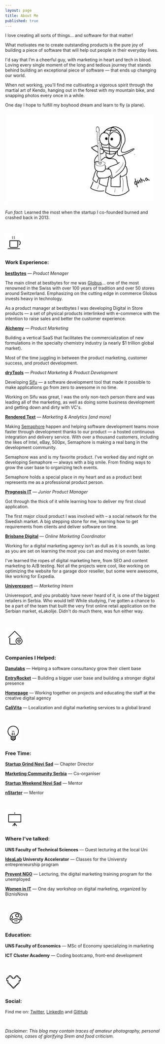 ```yaml
---
layout: page
title: About Me
published: true
---
```


I love creating all sorts of things... and software for that matter!

What motivates me to create outstanding products is the pure joy of building a piece of software that will help out people in their everyday lives.

I'd say that I’m a cheerful guy, with marketing in heart and tech in blood. Loving every single moment of the long and tedious journey that stands behind building an exceptional piece of software — that ends up changing our world.

When not working, you’ll find me cultivating a vigorous spirit through the martial art of Kendo, hanging out in the forest with my mountain bike, and snapping photos every once in a while. 

One day I hope to fulfill my boyhood dream and learn to fly (a plane).

![Fica Kendo](https://github.com/FilipKmn/filipkmn.github.io/blob/master/assets/images/AboutMe.png?raw=true)

_Fun fact:_ Learned the most when the startup I co-founded burned and crashed back in 2013.

<br>

![Work](https://github.com/FilipKmn/filipkmn.github.io/blob/master/assets/images/coffee.png?raw=true)

### Work Experience: 

**[bestbytes](http://www.bestbytes.de/)** — _Product Menager_

The main clinet at bestbytes for me was [Globus](https://www.globus.ch/)... one of the most renowned in the Swiss with over 100 years of tradition and over 50 stores around Switzerland. Emphasizing on the cutting edge in commerce  Globus invests heavy in technology.  

As a product manager at bestbytes I was developing Digital in Store products —  a set of physical products interlinked with e-commerce with the intention to raise sales and better the customer experience.

**[Alchemy](https://alchemy.cloud/)** — _Product Marketing_

Building a vertical SaaS that facilitates the commercialization of new formulations in the specialty chemistry industry (a nearly $1 trillion global market). 

Most of the time juggling in between the product marketing, customer success, and product development. 

**[dryTools](http://drytools.co/)** — _Product Marketing & Product Development_

Developing [Sifu](https://codesifu.com/) — a software development tool that made it possible to make applications go from zero to awesome in no time. 

Working on Sifu was great, I was the only non-tech person there and was leading all of the marketing, as well as doing some business development and getting down and dirty with VC's.

**[Rendered Text](http://renderedtext.com/)** — _Marketing & Analytics [and more]_

Making [Semaphore](https://semaphoreci.com) happen and helping software development teams move faster through development thanks to our product — a hosted continuous integration and delivery service. With over a thousand customers, including the likes of Intel, eBay, 500px, Semaphore is making a real bang in the development community.

Semaphore was and is my favorite product. I've worked day and night on developing Semaphore — always with a big smile. From finding ways to grow the user base to organizing tech events. 

Semaphore holds a special place in my heart and as a product best represents me as a professional product person.

**[Prognosis IT](http://www.renator.net/)** — _Junior Product Manager_

Got through the thick of it while learning how to deliver my first cloud application. 

The first major cloud product I was involved with – a social network for the Swedish market. A big stepping stone for me, learning how to get requirements from clients and deliver software on time.

**[Brisbane Digital](https://dejanseo.com.au/)** — _Online Marketing Coordinator_

Working for a digital marketing agency isn't as dull as it is sounds, as long as you are set on learning the most you can and moving on even faster.

I've learned the ropes of digital marketing here, from SEO and content marketing to A/B testing. Not all the projects were cool, like working on optimizing the website for a garage door reseller, but some were awesome, like working for Expedia.

**[Univerexport](https://univerexport.rs/)** — _Marketing Intern_

Univerexport, and you probably have never heard of it, is one of the biggest retailers in Serbia. Who would tell! While studying, I've gotten a chance to be a part of the team that built the very first online retail application on the Serbian market, eLakolije. Didn't do much there, was fun either way.

<br>

![love](https://github.com/FilipKmn/filipkmn.github.io/blob/master/assets/images/House%20Love.png?raw=true)

### Companies I Helped: 

**[Danulabs](https://www.m-pioneers.com/)** — Helping a software consultancy grow their client base 

**[EntryRocket](https://entryrocket.com/)** — Building a bigger user base and building a stronger digital presence 

**[Homepage](https://homepage.rs/)** — Working together on projects and educating the staff at the creative digital agency

**[CaliVita](https://serbia.calivita.com/)** — Localization and digital marketing services to a global brand

<br>

![free](https://github.com/FilipKmn/filipkmn.github.io/blob/master/assets/images/Bulb.png?raw=true)

### Free Time: 

**[Startup Grind Novi Sad](https://www.startupgrind.com/novi-sad/)** — Chapter Director

**[Marketing Community Serbia](https://www.facebook.com/groups/marketing.zajednica/)** — Co-organiser

**[Startup Weekend Novi Sad](http://swns.nstarter.co/)** — Mentor 

**[nStarter](nstarter.co)** — Mentor

<br>

![talk](https://github.com/FilipKmn/filipkmn.github.io/blob/master/assets/images/Talking.png?raw=true)

### Where I've talked: 

**UNS Faculty of Technical Sciences** — Guest lecturing at the local Uni

**[IdeaLab](http://www.idealab.rs/) Universty Accelerator** — Classes for the Universty entrepreneurship program

**[Prevent NGO](http://prevent.org.rs/)** — Lecturing, the digital marketing training program for the unemployed

**[Women in IT](http://www.biznisnova.com/)** — One day workshop on digital marketing, organized by BiznisNova

<br>

![edu](https://github.com/FilipKmn/filipkmn.github.io/blob/master/assets/images/Edu.png?raw=true)

### Education: 

**UNS Faculty of Economics** — MSc of Economy specializing in marketing

**ICT Cluster Academy** — Coding bootcamp, front-end development


<br>

![love](https://github.com/FilipKmn/filipkmn.github.io/blob/master/assets/images/heart.png?raw=true)

### Social:


Find me on: [Twitter](https://twitter.com/filipkmn), [LinkedIn](https://www.linkedin.com/in/filipkomnenovic) and [GitHub](https://github.com/filipkmn)  

<br>


*Disclaimer: This blog may contain traces of amateur photography, personal
opinions, cases of glorifying Srem and food criticism.*
